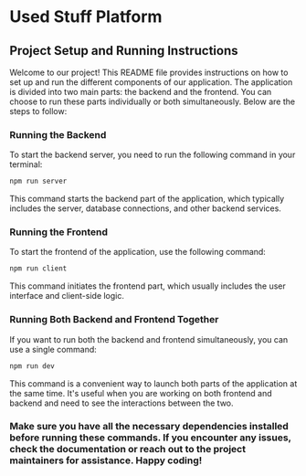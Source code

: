 # Used Stuff Platform

## Project Setup and Running Instructions

Welcome to our project! This README file provides instructions on how to set up and run the different components of our application. The application is divided into two main parts: the backend and the frontend. You can choose to run these parts individually or both simultaneously. Below are the steps to follow:

### Running the Backend

To start the backend server, you need to run the following command in your terminal:

```bash
npm run server
```

This command starts the backend part of the application, which typically includes the server, database connections, and other backend services.

### Running the Frontend

To start the frontend of the application, use the following command:

```bash
npm run client
```

This command initiates the frontend part, which usually includes the user interface and client-side logic.

### Running Both Backend and Frontend Together
If you want to run both the backend and frontend simultaneously, you can use a single command:

```bash
npm run dev
```

This command is a convenient way to launch both parts of the application at the same time. It's useful when you are working on both frontend and backend and need to see the interactions between the two.


### Make sure you have all the necessary dependencies installed before running these commands. If you encounter any issues, check the documentation or reach out to the project maintainers for assistance. Happy coding!
